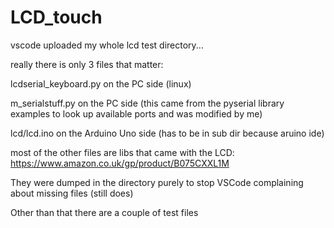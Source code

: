 # LCD_touch

vscode uploaded my whole lcd test directory...

really there is only 3 files that matter:


  lcdserial_keyboard.py on the PC side (linux)
  
  m_serialstuff.py on the PC side (this came from the pyserial library examples to look up available ports and was modified by me)
  
  lcd/lcd.ino on the Arduino Uno side (has to be in sub dir because aruino ide)
  

most of the other files are libs that came with the LCD: 
https://www.amazon.co.uk/gp/product/B075CXXL1M


They were dumped in the directory purely to stop VSCode complaining about missing files (still does)


Other than that there are a couple of test files
